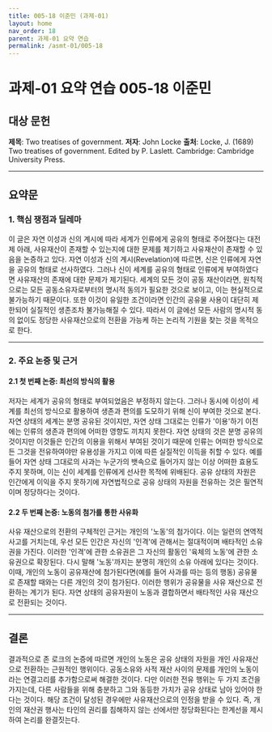 ```yaml
---
title: 005-18 이준민 (과제-01)
layout: home
nav_order: 18
parent: 과제-01 요약 연습
permalink: /asmt-01/005-18
---
```


# 과제-01 요약 연습 005-18 이준민 

## 대상 문헌  
**제목**: Two treatises of government.
**저자**: John Locke
**출처**: Locke, J. (1689) Two treatises of government. Edited by P. Laslett. Cambridge: Cambridge University Press.

---

## 요약문  

### 1. 핵심 쟁점과 딜레마 
 이 글은 자연 이성과 신의 계시에 따라 세계가 인류에게 공유의 형태로 주어졌다는 대전제 아래, 사유재산이 존재할 수 있는지에 대한 문제를 제기하고 사유재산이 존재할 수 있음을 논증하고 있다. 자연 이성과 신의 계시(Revelation)에 따르면, 신은 인류에게 자연을 공유의 형태로 선사하였다. 그러나 신이 세계를 공유의 형태로 인류에게 부여하였다면 사유재산의 존재에 대한 문제가 제기된다. 세계의 모든 것이 공동 재산이라면, 원칙적으로는 모든 공동소유자로부터의 명시적 동의가 필요한 것으로 보이고, 이는 현실적으로 불가능하기 때문이다. 또한 이것이 유일한 조건이라면 인간의 공유물 사용이 대단히 제한되어 실질적인 생존조차 불가능해질 수 있다. 따라서 이 글에선 모든 사람의 명시적 동의 없이도 정당한 사유재산으로의 전환을 가능케 하는 논리적 기원을 찾는 것을 목적으로 한다.

---

### 2. 주요 논증 및 근거  

#### 2.1 첫 번째 논증: 최선의 방식의 활용
 저자는 세계가 공유의 형태로 부여되었음은 부정하지 않는다. 그러나 동시에 이성이 세계를 최선의 방식으로 활용하여 생존과 편의를 도모하기 위해 신이 부여한 것으로 본다. 자연 상태의 세계는 분명 공유된 것이지만, 자연 상태 그대로는 인류가 '이용'하기 이전에는 인류의 생존과 편의에 어떠한 영향도 끼치지 못한다. 자연 상태의 것은 분명 공유의 것이지만 이것들은 인간의 이용을 위해서 부여된 것이기 때문에 인류는 어떠한 방식으로든 그것을 전유하여야만 유용성을 가지고 이에 따른 실질적인 이득을 취할 수 있다. 예를 들어 자연 상태 그대로의 사과는 누군가의 뱃속으로 들어가지 않는 이상 어떠한 효용도 주지 못하며, 이는 신이 세계를 인류에게 선사한 목적에 위배된다. 공유 상태의 자원은 인간에게 이익을 주지 못하기에 자연법적으로 공유 상태의 자원을 전유하는 것은 필연적이며 정당하다는 것이다.


#### 2.2 두 번째 논증: 노동의 첨가를 통한 사유화
 사유 재산으로의 전환의 구체적인 근거는 개인의 '노동'의 첨가이다. 이는 일련의 연역적 사고를 거치는데, 우선 모든 인간은 자신의 '인격'에 관해서는 절대적이며 배타적인 소유권을 가진다. 이러한 '인격'에 관한 소유권은 그 자신의 활동인 '육체의 노동'에 관한 소유권으로 확장된다. 다시 말해 '노동'까지는 분명히 개인의 소유 아래에 있다는 것이다. 이때, 개인의 노동이 공유재산에 첨가된다면(예를 들어 사과를 따는 등의 행동) 공유물로 존재할 때와는 다른 개인의 것이 첨가된다. 이러한 행위가 공유물을 사유 재산으로 전환하는 계기가 된다. 자연 상태의 공유자원이 노동과 결합하면서 배타적인 사유 재산으로 전환되는 것이다.

---

## 결론  
 결과적으로 존 로크의 논증에 따르면 개인의 노동은 공유 상태의 자원을 개인 사유재산으로 전환하는 근원적인 행위이다. 공동소유와 사적 재산 사이의 문제를 개인의 노동이라는 연결고리를 추가함으로써 해결한 것이다. 다만 이러한 전유 행위는 두 가지 조건을 가지는데, 다른 사람들을 위해 충분하고 그와 동등한 가치가 공유 상태로 남아 있어야 한다는 것이다. 해당 조건이 달성된 경우에만 사유재산으로의 인정을 받을 수 있다. 즉, 개인의 재산권 행사는 타인의 권리를 침해하지 않는 선에서만 정당화된다는 한계선을 제시하여 논리를 완결짓는다.